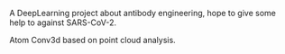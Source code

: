 A DeepLearning project about antibody engineering, hope to give some help to against SARS-CoV-2.

Atom Conv3d based on point cloud analysis. 